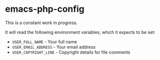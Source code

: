 # emacs-php-config

This is a constant work in progress.

It will read the following environment variables, which it expects to be set:

- `USER_FULL_NAME` - Your full name
- `USER_EMAIL_ADDRESS` - Your email address
- `USER_COPYRIGHT_LINE` - Copyright details for file comments
